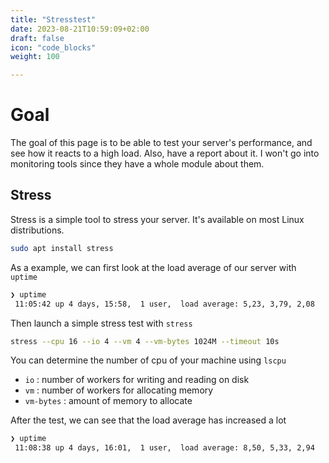 ```yaml
---
title: "Stresstest"
date: 2023-08-21T10:59:09+02:00
draft: false
icon: "code_blocks"
weight: 100

---
```

# Goal 
The goal of this page is to be able to test your server's performance, and see how it reacts to a high load. Also, have a report about it. 
I won't go into monitoring tools since they have a whole module about them.

## Stress
Stress is a simple tool to stress your server. It's available on most Linux distributions.

```bash
sudo apt install stress
```

As a example, we can first look at the load average of our server with `uptime`

```bash
❯ uptime
 11:05:42 up 4 days, 15:58,  1 user,  load average: 5,23, 3,79, 2,08
```

Then launch a simple stress test with `stress`

```bash
stress --cpu 16 --io 4 --vm 4 --vm-bytes 1024M --timeout 10s
```

You can determine the number of cpu of your machine using `lscpu`

- `io` : number of workers for writing and reading on disk
- `vm` : number of workers for allocating memory
- `vm-bytes` : amount of memory to allocate

After the test, we can see that the load average has increased a lot

```bash 
❯ uptime
 11:08:38 up 4 days, 16:01,  1 user,  load average: 8,50, 5,33, 2,94
```
